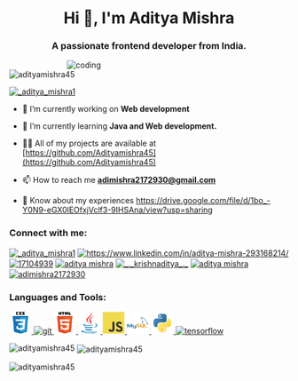 
<h1 align="center">Hi 👋, I'm Aditya Mishra</h1>
<h3 align="center">A passionate frontend developer from India.</h3>
<img align = "right" alt ="coding" width ="400" src ="https://user-images.githubusercontent.com/55389276/140866485-8fb1c876-9a8f-4d6a-98dc-08c4981eaf70.gif">

<p align="left"> <img src="https://komarev.com/ghpvc/?username=adityamishra45&label=Profile%20views&color=0e75b6&style=flat" alt="adityamishra45" /> </p>

<p align="left"> <a href="https://twitter.com/_aditya_mishra1" target="blank"><img src="https://img.shields.io/twitter/follow/_aditya_mishra1?logo=twitter&style=for-the-badge" alt="_aditya_mishra1" /></a> </p>

- 🔭 I’m currently working on **Web development**

- 🌱 I’m currently learning **Java and Web development.**

- 👨‍💻 All of my projects are available at [https://github.com/Adityamishra45](https://github.com/Adityamishra45)

- 📫 How to reach me **adimishra2172930@gmail.com**

- 📄 Know about my experiences https://drive.google.com/file/d/1bo_-Y0N9-eGX0lEOfxjVclf3-9IHSAna/view?usp=sharing

<h3 align="left">Connect with me:</h3>
<p align="left">
<a href="https://twitter.com/_aditya_mishra1" target="blank"><img align="center" src="https://raw.githubusercontent.com/rahuldkjain/github-profile-readme-generator/master/src/images/icons/Social/twitter.svg" alt="_aditya_mishra1" height="30" width="40" /></a>
<a href="https://linkedin.com/in/aditya-mishra-293168214/" target="blank"><img align="center" src="https://raw.githubusercontent.com/rahuldkjain/github-profile-readme-generator/master/src/images/icons/Social/linked-in-alt.svg" alt="https://www.linkedin.com/in/aditya-mishra-293168214/" height="30" width="40" /></a>
<a href="https://stackoverflow.com/users/17104939" target="blank"><img align="center" src="https://raw.githubusercontent.com/rahuldkjain/github-profile-readme-generator/master/src/images/icons/Social/stack-overflow.svg" alt="17104939" height="30" width="40" /></a>
<a href="https://fb.com/aditya mishra" target="blank"><img align="center" src="https://raw.githubusercontent.com/rahuldkjain/github-profile-readme-generator/master/src/images/icons/Social/facebook.svg" alt="aditya mishra" height="30" width="40" /></a>
<a href="https://instagram.com/_._krishnaditya_._" target="blank"><img align="center" src="https://raw.githubusercontent.com/rahuldkjain/github-profile-readme-generator/master/src/images/icons/Social/instagram.svg" alt="_._krishnaditya_._" height="30" width="40" /></a>
<a href="https://dribbble.com/aditya mishra" target="blank"><img align="center" src="https://raw.githubusercontent.com/rahuldkjain/github-profile-readme-generator/master/src/images/icons/Social/dribbble.svg" alt="aditya mishra" height="30" width="40" /></a>
<a href="https://www.hackerrank.com/adimishra2172930" target="blank"><img align="center" src="https://raw.githubusercontent.com/rahuldkjain/github-profile-readme-generator/master/src/images/icons/Social/hackerrank.svg" alt="adimishra2172930" height="30" width="40" /></a>
</p>

<h3 align="left">Languages and Tools:</h3>
<p align="left"> <a href="https://www.w3schools.com/css/" target="_blank" rel="noreferrer"> <img src="https://raw.githubusercontent.com/devicons/devicon/master/icons/css3/css3-original-wordmark.svg" alt="css3" width="40" height="40"/> </a> <a href="https://git-scm.com/" target="_blank" rel="noreferrer"> <img src="https://www.vectorlogo.zone/logos/git-scm/git-scm-icon.svg" alt="git" width="40" height="40"/> </a> <a href="https://www.w3.org/html/" target="_blank" rel="noreferrer"> <img src="https://raw.githubusercontent.com/devicons/devicon/master/icons/html5/html5-original-wordmark.svg" alt="html5" width="40" height="40"/> </a> <a href="https://www.java.com" target="_blank" rel="noreferrer"> <img src="https://raw.githubusercontent.com/devicons/devicon/master/icons/java/java-original.svg" alt="java" width="40" height="40"/> </a> <a href="https://developer.mozilla.org/en-US/docs/Web/JavaScript" target="_blank" rel="noreferrer"> <img src="https://raw.githubusercontent.com/devicons/devicon/master/icons/javascript/javascript-original.svg" alt="javascript" width="40" height="40"/> </a> <a href="https://www.mysql.com/" target="_blank" rel="noreferrer"> <img src="https://raw.githubusercontent.com/devicons/devicon/master/icons/mysql/mysql-original-wordmark.svg" alt="mysql" width="40" height="40"/> </a> <a href="https://www.python.org" target="_blank" rel="noreferrer"> <img src="https://raw.githubusercontent.com/devicons/devicon/master/icons/python/python-original.svg" alt="python" width="40" height="40"/> </a> <a href="https://www.tensorflow.org" target="_blank" rel="noreferrer"> <img src="https://www.vectorlogo.zone/logos/tensorflow/tensorflow-icon.svg" alt="tensorflow" width="40" height="40"/> </a> </p>

<p><img align="left" src="https://github-readme-stats.vercel.app/api/top-langs?username=adityamishra45&show_icons=true&locale=en&layout=compact" alt="adityamishra45" /></p>

<p>&nbsp;<img align="center" src="https://github-readme-stats.vercel.app/api?username=adityamishra45&show_icons=true&locale=en" alt="adityamishra45" /></p>

<p><img align="center" src="https://github-readme-streak-stats.herokuapp.com/?user=adityamishra45&" alt="adityamishra45" /></p>
